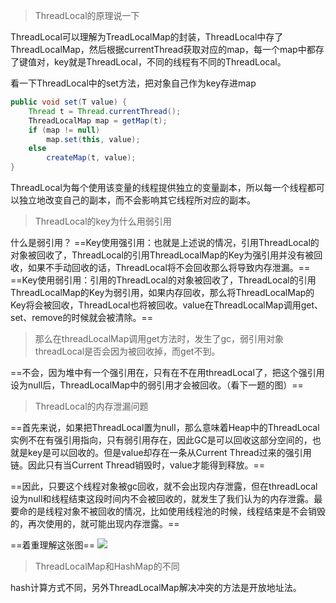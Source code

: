 > ThreadLocal的原理说一下

ThreadLocal可以理解为TreadLocalMap的封装，ThreadLocal中存了ThreadLocalMap，然后根据currentThread获取对应的map，每一个map中都存了键值对，key就是ThreadLocal，不同的线程有不同的ThreadLocal。

看一下ThreadLocal中的set方法，把对象自己作为key存进map
```java
public void set(T value) {
    Thread t = Thread.currentThread();
    ThreadLocalMap map = getMap(t);
    if (map != null)
        map.set(this, value);
    else
        createMap(t, value);
}
```


ThreadLocal为每个使用该变量的线程提供独立的变量副本，所以每一个线程都可以独立地改变自己的副本，而不会影响其它线程所对应的副本。

> ThreadLocal的key为什么用弱引用

什么是弱引用？
==Key使用强引用：也就是上述说的情况，引用ThreadLocal的对象被回收了，ThreadLocal的引用ThreadLocalMap的Key为强引用并没有被回收，如果不手动回收的话，ThreadLocal将不会回收那么将导致内存泄漏。==
==Key使用弱引用：引用的ThreadLocal的对象被回收了，ThreadLocal的引用ThreadLocalMap的Key为弱引用，如果内存回收，那么将ThreadLocalMap的Key将会被回收，ThreadLocal也将被回收。value在ThreadLocalMap调用get、set、remove的时候就会被清除。==

> 那么在threadLocalMap调用get方法时，发生了gc，弱引用对象threadLocal是否会因为被回收掉，而get不到。

==不会，因为堆中有一个强引用在，只有在不在用threadLocal了，把这个强引用设为null后，ThreadLocalMap中的弱引用才会被回收。（看下一题的图）==

> ThreadLocal的内存泄漏问题

==首先来说，如果把ThreadLocal置为null，那么意味着Heap中的ThreadLocal实例不在有强引用指向，只有弱引用存在，因此GC是可以回收这部分空间的，也就是key是可以回收的。但是value却存在一条从Current Thread过来的强引用链。因此只有当Current Thread销毁时，value才能得到释放。==

==因此，只要这个线程对象被gc回收，就不会出现内存泄露，但在threadLocal设为null和线程结束这段时间内不会被回收的，就发生了我们认为的内存泄露。最要命的是线程对象不被回收的情况，比如使用线程池的时候，线程结束是不会销毁的，再次使用的，就可能出现内存泄露。==

==着重理解这张图==
![](https://gitee.com/super-jimwang/img/raw/master/img/20210314160741.png)

> ThreadLocalMap和HashMap的不同

hash计算方式不同，另外ThreadLocalMap解决冲突的方法是开放地址法。